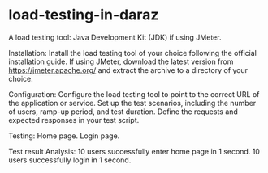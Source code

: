 # load-testing-in-daraz
A load testing tool: 
Java Development Kit (JDK) if using JMeter.

Installation:
Install the load testing tool of your choice following the official installation guide. 
If using JMeter, download the latest version from https://jmeter.apache.org/ and extract the archive to a directory of your choice.

Configuration:
Configure the load testing tool to point to the correct URL of the application or service. 
Set up the test scenarios, including the number of users, ramp-up period, and test duration.
Define the requests and expected responses in your test script.

Testing:
Home page.
Login page. 

Test result Analysis: 
10 users successfully enter home page in 1 second.
10 users successfully login in 1 second.
